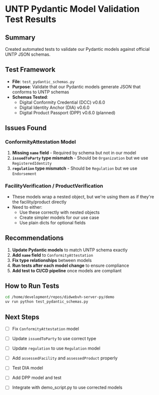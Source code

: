 # UNTP Pydantic Model Validation Test Results

## Summary

Created automated tests to validate our Pydantic models against official UNTP JSON schemas.

## Test Framework

- **File**: `test_pydantic_schemas.py`
- **Purpose**: Validate that our Pydantic models generate JSON that conforms to UNTP schemas
- **Schemas Tested**: 
  - Digital Conformity Credential (DCC) v0.6.0
  - Digital Identity Anchor (DIA) v0.6.0
  - Digital Product Passport (DPP) v0.6.0 (planned)

## Issues Found

### ConformityAttestation Model
1. **Missing `name` field** - Required by schema but not in our model
2. **`issuedToParty` type mismatch** - Should be `Organization` but we use `RegisteredIdentity`
3. **`regulation` type mismatch** - Should be `Regulation` but we use `Endorsement`

### FacilityVerification / ProductVerification
- These models wrap a nested object, but we're using them as if they're the facility/product directly
- Need to either:
  - Use these correctly with nested objects
  - Create simpler models for our use case
  - Use plain dicts for optional fields

## Recommendations

1. **Update Pydantic models** to match UNTP schema exactly
2. **Add `name` field** to `ConformityAttestation`
3. **Fix type relationships** between models
4. **Run tests after each model change** to ensure compliance
5. **Add test to CI/CD pipeline** once models are compliant

## How to Run Tests

```bash
cd /home/development/repos/didwebvh-server-py/demo
uv run python test_pydantic_schemas.py
```

## Next Steps

- [ ] Fix `ConformityAttestation` model
- [ ] Update `issuedToParty` to use correct type
- [ ] Update `regulation` to use `Regulation` model
- [ ] Add `assessedFacility` and `assessedProduct` properly
- [ ] Test DIA model
- [ ] Add DPP model and test
- [ ] Integrate with demo_script.py to use corrected models

